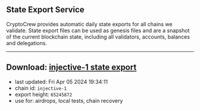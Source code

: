 ## State Export Service
CryptoCrew provides automatic daily state exports for all chains we validate. State export files can be used as genesis files and are a snapshot of the current blockchain state, including all validators, accounts, balances and delegations.

---
**Download: [injective-1 state export](https://dl-eu2.ccvalidators.com/SERVICE/injective/injective-1_export_65245872.json)**
---

- last updated: Fri Apr 05 2024 19:34:11
- chain id: `injective-1`
- export height: `65245872`
- use for: airdrops, local tests, chain recovery
